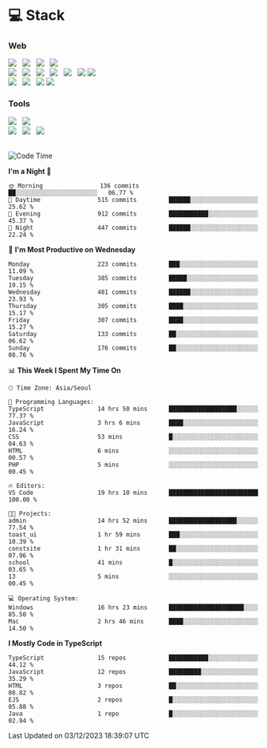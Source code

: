 <h1>💻 Stack</h1>
<div>
 <h3>Web</h3>
 <!-- badge : https://shields.io/ -->
 <!-- icon : https://simpleicons.org/?q=Get -->
 <img src="https://img.shields.io/badge/HTML5-e74c3c?style=flat-square&logo=HTML5&logoColor=white"/> &nbsp 
 <img src="https://img.shields.io/badge/CSS3-0A84FF?style=flat-square&logo=CSS3&logoColor=white"/> &nbsp 
 <img src="https://img.shields.io/badge/JavaScript-FFCD11?style=flat-square&logo=JavaScript&logoColor=white"/> &nbsp 
 <img src="https://img.shields.io/badge/TypeScript-3075C0?style=flat-square&logo=TypeScript&logoColor=white"/>
 <br/>
 <img src="https://img.shields.io/badge/Next-000000?style=flat-square&logo=nextdotjs&logoColor=white"/> &nbsp 
 <img src="https://img.shields.io/badge/React-00BCF6?style=flat-square&logo=React&logoColor=white"/> &nbsp 
 <img src="https://img.shields.io/badge/Redux-764ABC?style=flat-square&logo=Redux&logoColor=white"/> &nbsp
 <img src="https://img.shields.io/badge/Recoil-3578E5?style=flat-square&logo=recoil&logoColor=white"/> &nbsp
 <img src="https://img.shields.io/badge/React-Query-FF4154?style=flat-square&logo=reactquery&logoColor=white"/> &nbsp 
 <img src="https://img.shields.io/badge/styled%2Dcomponents-DB7093?style=flat-square&logo=styled%2Dcomponents&logoColor=white"/>
 <img src="https://img.shields.io/badge/CSS Modules-000000?style=flat-square&logo=CSS Modules&logoColor=white"/> &nbsp 
 <br/>
 <img src="https://img.shields.io/badge/Node-339933?style=flat-square&logo=Node.js&logoColor=white"/> &nbsp 
 <img src="https://img.shields.io/badge/Express-000000?style=flat-square&logo=Express&logoColor=white"/> &nbsp 
 <img src="https://img.shields.io/badge/MongoDB-47A248?style=flat-square&logo=MongoDB&logoColor=white"/>
 <img src="https://img.shields.io/badge/MariaDB-003545?style=flat-square&logo=mariadb&logoColor=white"/>
 
 <h3>Tools</h3>
 <img src="https://img.shields.io/badge/Visual Studio Code-007ACC?style=flat-square&logo=Visual Studio Code&logoColor=white"/> &nbsp 
 <img src="https://img.shields.io/badge/Postman-FF6C37?style=flat-square&logo=Postman&logoColor=white"/> &nbsp
 <br>
 <img src="https://img.shields.io/badge/Adobe Photoshop-31A8FF?style=flat-square&logo=Adobe Photoshop&logoColor=white"/> &nbsp 
 <img src="https://img.shields.io/badge/Adobe Illustrator-FF9A00?style=flat-square&logo=Adobe Illustrator&logoColor=white"/> &nbsp 
 <img src="https://img.shields.io/badge/Figma-F24E1E?style=flat-square&logo=Figma&logoColor=white"/> &nbsp
</div>

<br>

<!--START_SECTION:waka-->
![Code Time](http://img.shields.io/badge/Code%20Time-675%20hrs%2027%20mins-blue)

**I'm a Night 🦉** 

```text
🌞 Morning                136 commits         ██░░░░░░░░░░░░░░░░░░░░░░░   06.77 % 
🌆 Daytime                515 commits         ██████░░░░░░░░░░░░░░░░░░░   25.62 % 
🌃 Evening                912 commits         ███████████░░░░░░░░░░░░░░   45.37 % 
🌙 Night                  447 commits         ██████░░░░░░░░░░░░░░░░░░░   22.24 % 
```
📅 **I'm Most Productive on Wednesday** 

```text
Monday                   223 commits         ███░░░░░░░░░░░░░░░░░░░░░░   11.09 % 
Tuesday                  385 commits         █████░░░░░░░░░░░░░░░░░░░░   19.15 % 
Wednesday                481 commits         ██████░░░░░░░░░░░░░░░░░░░   23.93 % 
Thursday                 305 commits         ████░░░░░░░░░░░░░░░░░░░░░   15.17 % 
Friday                   307 commits         ████░░░░░░░░░░░░░░░░░░░░░   15.27 % 
Saturday                 133 commits         ██░░░░░░░░░░░░░░░░░░░░░░░   06.62 % 
Sunday                   176 commits         ██░░░░░░░░░░░░░░░░░░░░░░░   08.76 % 
```


📊 **This Week I Spent My Time On** 

```text
🕑︎ Time Zone: Asia/Seoul

💬 Programming Languages: 
TypeScript               14 hrs 50 mins      ███████████████████░░░░░░   77.37 % 
JavaScript               3 hrs 6 mins        ████░░░░░░░░░░░░░░░░░░░░░   16.24 % 
CSS                      53 mins             █░░░░░░░░░░░░░░░░░░░░░░░░   04.63 % 
HTML                     6 mins              ░░░░░░░░░░░░░░░░░░░░░░░░░   00.57 % 
PHP                      5 mins              ░░░░░░░░░░░░░░░░░░░░░░░░░   00.45 % 

🔥 Editors: 
VS Code                  19 hrs 10 mins      █████████████████████████   100.00 % 

🐱‍💻 Projects: 
admin                    14 hrs 52 mins      ███████████████████░░░░░░   77.54 % 
toast_ui                 1 hr 59 mins        ███░░░░░░░░░░░░░░░░░░░░░░   10.39 % 
constsite                1 hr 31 mins        ██░░░░░░░░░░░░░░░░░░░░░░░   07.96 % 
school                   41 mins             █░░░░░░░░░░░░░░░░░░░░░░░░   03.65 % 
13                       5 mins              ░░░░░░░░░░░░░░░░░░░░░░░░░   00.45 % 

💻 Operating System: 
Windows                  16 hrs 23 mins      █████████████████████░░░░   85.50 % 
Mac                      2 hrs 46 mins       ████░░░░░░░░░░░░░░░░░░░░░   14.50 % 
```

**I Mostly Code in TypeScript** 

```text
TypeScript               15 repos            ███████████░░░░░░░░░░░░░░   44.12 % 
JavaScript               12 repos            █████████░░░░░░░░░░░░░░░░   35.29 % 
HTML                     3 repos             ██░░░░░░░░░░░░░░░░░░░░░░░   08.82 % 
EJS                      2 repos             █░░░░░░░░░░░░░░░░░░░░░░░░   05.88 % 
Java                     1 repo              █░░░░░░░░░░░░░░░░░░░░░░░░   02.94 % 
```




 Last Updated on 03/12/2023 18:39:07 UTC
<!--END_SECTION:waka-->
